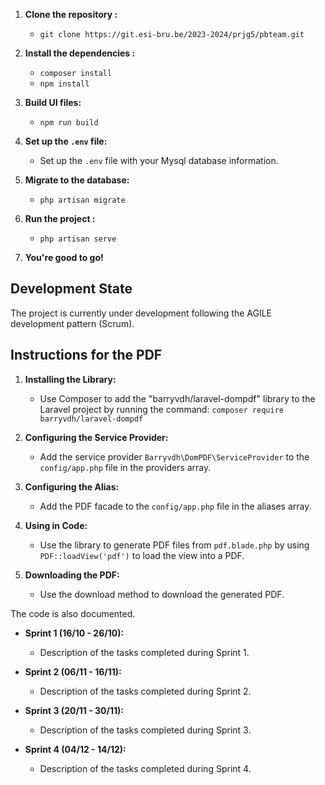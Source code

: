 1. **Clone the repository :**
   - `git clone https://git.esi-bru.be/2023-2024/prjg5/pbteam.git`

1. **Install the dependencies :**
   - `composer install`
   - `npm install`

1. **Build UI files:**
   - `npm run build`

1. **Set up the `.env` file:**
   - Set up the `.env` file with your Mysql database information.

1. **Migrate to the database:**
   - `php artisan migrate`

1. **Run the project :**
   - `php artisan serve`

1. **You're good to go!**

## Development State
The project is currently under development following the AGILE development pattern (Scrum).

## Instructions for the PDF
1. **Installing the Library:**
   - Use Composer to add the "barryvdh/laravel-dompdf" library to the Laravel project by running the command: `composer require barryvdh/laravel-dompdf`

2. **Configuring the Service Provider:**
   - Add the service provider `Barryvdh\DomPDF\ServiceProvider` to the `config/app.php` file in the providers array.

3. **Configuring the Alias:**
   - Add the PDF facade to the `config/app.php` file in the aliases array.

4. **Using in Code:**
   - Use the library to generate PDF files from `pdf.blade.php` by using `PDF::loadView('pdf')` to load the view into a PDF.

5. **Downloading the PDF:**
   - Use the download method to download the generated PDF.

The code is also documented.
- **Sprint 1 (16/10 - 26/10):**
  - Description of the tasks completed during Sprint 1.

- **Sprint 2 (06/11 - 16/11):**
  - Description of the tasks completed during Sprint 2.

- **Sprint 3 (20/11 - 30/11):**
  - Description of the tasks completed during Sprint 3.

- **Sprint 4 (04/12 - 14/12):**
  - Description of the tasks completed during Sprint 4.
